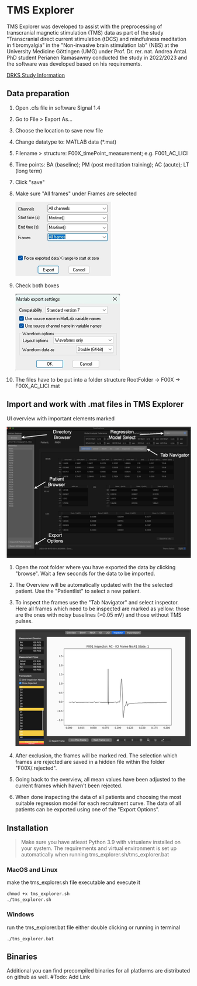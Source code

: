 # TMS Explorer

TMS Explorer was developed to assist with the preprocessing of transcranial magnetic stimulation (TMS) data as part of the study "Transcranial direct current stimulation (tDCS) and mindfulness meditation in fibromyalgia" in the "Non-invasive brain stimulation lab" (NBS) at the University Medicine Göttingen (UMG) under Prof. Dr. rer. nat. Andrea Antal. PhD student Perianen Ramasawmy conducted the study in 2022/2023 and the software was developed based on his requirements.

[DRKS Study Information](https://drks.de/search/de/trial/DRKS00029024)

## Data preparation
1. Open .cfs file in software Signal 1.4  
2. Go to File > Export As...
3. Choose the location to save new file
4. Change datatype to: MATLAB data (*.mat)
5. Filename > structure: F00X_timePoint_measurement; e.g. F001_AC_LICI
6. Time points: BA (baseline); PM (post meditation training); AC (acute); LT (long term)
7. Click "save"
8. Make sure "All frames" under Frames are selected
 
    ![Screenshot Signal 1](/screenshot_signal_export_1.png)
9.  Check both boxes
    
    ![Screenshot Signal 2](/screenshot_signal_export_2.png)

10. The files have to be put into a folder structure RootFolder -> F00X -> F00X_AC_LICI.mat

## Import and work with .mat files in TMS Explorer

UI overview with important elements marked

   ![Screenshot Overview](/screenshot_overview.png)


1. Open the root folder where you have exported the data  by clicking "browse". Wait a few seconds for the data to be imported.

2. The Overview will be automatically updated with the the selected patient. Use the "Patientlist" to select a new patient.

3. To inspect the frames use the "Tab Navigator" and select inspector. Here all frames which need to be inspected are marked as yellow: those are the ones with noisy baselines (>0.05 mV) and those without TMS pulses. 
 
    ![Screenshot Inspector](/screenshot_inspector.png)
   
4. After exclusion, the frames will be marked red. The selection which frames are rejected are saved in a hidden file within the folder "F00X/.rejected".

5. Going back to the overview, all mean values have been adjusted to the current frames which haven't been rejected.
   
6. When done inspecting the data of all patients and choosing the most suitable regression model for each recruitment curve. The data of all patients can be exported using one of the "Export Options".

## Installation
>Make sure you have atleast Python 3.9 with virtualenv installed on your system. The requirements and virtual environment is set up automatically when running tms_explorer.sh/tms_explorer.bat

### MacOS and Linux
make the tms_explorer.sh file executable and execute it

    chmod +x tms_explorer.sh
    ./tms_explorer.sh

### Windows
run the tms_explorer.bat file either double clicking or running in terminal

    ./tms_explorer.bat

## Binaries
Additional you can find precompiled binaries for all platforms are distributed on github as well. 
#Todo: Add Link

